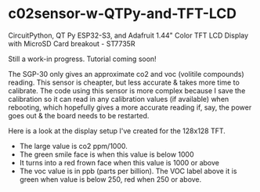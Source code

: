 # c02sensor-w-QTPy-and-TFT-LCD
CircuitPython, QT Py ESP32-S3, and Adafruit 1.44" Color TFT LCD Display with MicroSD Card breakout - ST7735R

Still a work-in progress. Tutorial coming soon!

The SGP-30 only gives an approximate co2 and voc (volitile compounds) reading. This sensor is cheapter, but less accurate & takes more time to calibrate. The code using this sensor is more complex because I save the calibration so it can read in any calibration values (if available) when rebooting, which hopefully gives a more accurate reading if, say, the power goes out & the board needs to be restarted.

Here is a look at the display setup I've created for the 128x128 TFT.
- The large value is co2 ppm/1000.
- The green smile face is when this value is below 1000
- It turns into a red frown face when this value is 1000 or above
- The voc value is in ppb (parts per billion). The VOC label above it is green when value is below 250, red when 250 or above.

